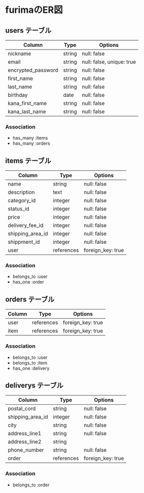 # furimaのER図

## users テーブル
| Column             | Type    | Options                   |
| ------------------ | ------- | ------------------------- |
| nickname           | string  | null: false               |
| email              | string  | null: false, unique: true |
| encrypted_password | string  | null: false               |
| first_name         | string  | null: false               |
| last_name          | string  | null: false               |
| birthday           | date    | null: false               |
| kana_first_name    | string  | null: false               |
| kana_last_name     | string  | null: false               |

### Association

- has_many :items
- has_many :orders

## items テーブル
| Column           | Type       | Options           |
| ---------------- | ---------- | ----------------- |
| name             | string     | null: false       |
| description      | text       | null: false       |
| category_id      | integer    | null: false       |
| status_id        | integer    | null: false       |
| price            | integer    | null: false       |
| delivery_fee_id  | integer    | null: false       |
| shipping_area_id | integer    | null: false       |
| shippment_id     | integer    | null: false       |
| user             | references | foreign_key: true |

### Association

- belongs_to :user
- has_one :order

## orders テーブル
| Column   | Type       | Options           |
| -------- | ---------- | ----------------- |
| user     | references | foreign_key: true |
| item     | references | foreign_key: true |

### Association

- belongs_to :user
- belongs_to :item
- has_one :delivery

## deliverys テーブル
| Column           | Type       | Options           |
| ---------------- | ---------- | ----------------- |
| postal_cord      | string     | null: false       |
| shipping_area_id | integer    | null: false       |
| city             | string     | null: false       |
| address_line1    | string     | null: false       |
| address_line2    | string     |                   |
| phone_number     | string     | null: false       |
| order            | references | foreign_key: true |

### Association

- belongs_to :order

